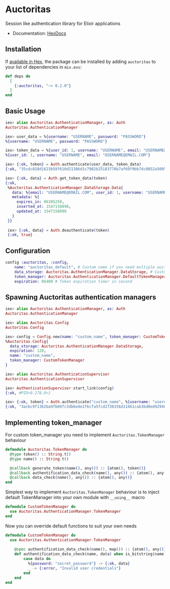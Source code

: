 # Auctoritas

Session like authentication library for Elixir applications
* Documentation: [HexDocs](https://hexdocs.pm/auctoritas/api-reference.html)

## Installation

If [available in Hex](https://hex.pm/docs/publish), the package can be installed
by adding `auctoritas` to your list of dependencies in `mix.exs`:

```elixir
def deps do
  [
    {:auctoritas, "~> 0.2.0"}
  ]
end
```

## Basic Usage
```elixir
iex> alias Auctoritas.AuthenticationManager, as: Auth
Auctoritas.AuthenticationManager

iex> user_data = %{username: "USERNAME", password: "PASSWORD"}
%{username: "USERNAME", password: "PASSWORD"}

iex> token_data = %{user_id: 1, username: "USERNAME", email: "USERNAME@EMAIL.COM"}
%{user_id: 1, username: "USERNAME", email: "USERNAME@EMAIL.COM"}

iex> {:ok, token} = Auth.authenticate(user_data, token_data)
{:ok, "35cdc028d1623b58f616d21386d1c7982b25183776b7af69f9bb7dc0852a5095"}

iex> {:ok, data} = Auth.get_token_data(token)
{:ok,
 %Auctoritas.AuthenticationManager.DataStorage.Data{
   data: %{email: "USERNAME@EMAIL.COM", user_id: 1, username: "USERNAME"},
   metadata: %{
     expires_in: 86385250,
     inserted_at: 1547158890,
     updated_at: 1547158890
   }
 }}
 
 iex> {:ok, data} = Auth.deauthenticate(token)
 {:ok, true}
```

## Configuration
```elixir
config :auctoritas, :config,
    name: "auctoritas_default", # Custom name if you need multiple auctoritas authentication managers
    data_storage: Auctoritas.AuthenticationManager.DataStorage, # Custom data_storage implementation (default is Cachex)
    token_manager: Auctoritas.AuthenticationManager.DefaultTokenManager, # Custom token_manager implementation
    expiration: 86400 # Token expiration timer in second

```

## Spawning Auctoritas authentication managers
```elixir
iex> alias Auctoritas.AuthenticationManager, as: Auth
Auctoritas.AuthenticationManager

iex> alias Auctoritas.Config
Auctoritas.Config

iex> config = Config.new(name: "custom_name", token_manager: CustomTokenManager, expiration: 120)
%Auctoritas.Config{
  data_storage: Auctoritas.AuthenticationManager.DataStorage,
  expiration: 120,
  name: "custom_name",
  token_manager: CustomTokenManager
}

iex> alias Auctoritas.AuthenticationSupervisor
Auctoritas.AuthenticationSupervisor

iex> AuthenticationSupervisor.start_link(config)
{:ok, #PID<0.278.0>}

iex> {:ok, token} = Auth.authenticate("custom_name", %{username: "username"}, %{})
{:ok, "3acbc9f1362ba9fb09fc3db6e4e1f6cfa5fcd2738156d11461cab3bd0ed92940"}
```

## Implementing token_manager
For custom token_manager you need to implement `Auctoritas.TokenManager` behaviour
```elixir
defmodule Auctoritas.TokenManager do
  @type token() :: String.t()
  @type name() :: String.t()

  @callback generate_token(name(), any()) :: {atom(), token()}
  @callback authentification_data_check(name(), any()) :: {atom(), any()}
  @callback data_check(name(), any()) :: {atom(), any()}
end
```
Simplest way to implement `Auctoritas.TokenManager` behaviour is to inject default TokenManager into your own module with `__using__` macro
```elixir
defmodule CustomTokenManager do
  use Auctoritas.AuthenticationManager.TokenManager
end
```
Now you can override default functions to suit your own needs
```elixir
defmodule CustomTokenManager do
  use Auctoritas.AuthenticationManager.TokenManager
  
    @spec authentification_data_check(name(), map()) :: {atom(), any()}
    def authentification_data_check(name, data) when is_bitstring(name) and is_map(data) do
        case data do
          %{password: "secret_password"} -> {:ok, data}
          _ -> {:error, "Invalid user credentials"}
        end
    end
end
```